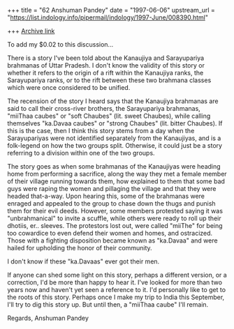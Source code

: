 +++
title = "62 Anshuman Pandey"
date = "1997-06-06"
upstream_url = "https://list.indology.info/pipermail/indology/1997-June/008390.html"

+++
[Archive link](https://list.indology.info/pipermail/indology/1997-June/008390.html)


To add my $0.02 to this discussion...

There is a story I've been told about the Kanaujiya and Sarayupariya
brahmanas of Uttar Pradesh. I don't know the validity of this story or
whether it refers to the origin of a rift within the Kanaujiya ranks, the
Sarayupariya ranks, or to the rift between these two brahmana classes
which were once considered to be unified.

The recension of the story I heard says that the Kanaujiya brahmanas are
said to call their cross-river brothers, the Sarayupariya brahmanas,
"miiThaa caubes" or "soft Chaubes" (lit. sweet Chaubes), while calling
themselves "ka.Davaa caubes" or "strong Chaubes" (lit. bitter Chaubes).
If this is the case, then I think this story stems from a day when the
Sarayupariyas were not identified separately from the Kanaujiyas, and is a
folk-legend on how the two groups split. Otherwise, it could just be a
story referring to a division within one of the two groups.

The story goes as when some brahmanas of the Kanaujiyas were heading home
from performing a sacrifice, along the way they met a female member of
their village running towards them, how explained to them that some bad
guys were raping the women and pillaging the village and that they were
headed that-a-way. Upon hearing this, some of the brahmanas were enraged
and appealed to the group to chase down the thugs and punish them for
their evil deeds. However, some members protested saying it was
"unbrahmanical" to invite a scuffle, while others were ready to roll up
their dhotiis, er.. sleeves. The protestors lost out, were called "miiThe"
for being too cowardice to even defend their women and homes, and 
ostracized. Those with a fighting disposition became known as "ka.Davaa"
and were hailed for upholding the honor of their community.

I don't know if these "ka.Davaas" ever got their men.

If anyone can shed some light on this story, perhaps a different version,
or a correction, I'd be more than happy to hear it. I've looked for more
than two years now and haven't yet seen a reference to it. I'd
personally like to get to the roots of this story. Perhaps once I
make my trip to India this September, I'll try to dig this story up. But
until then, a "miiThaa caube" I'll remain.

Regards,
Anshuman Pandey






